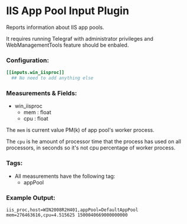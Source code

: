 # IIS App Pool Input Plugin

Reports information about IIS app pools.

It requires running Telegraf with administrator privileges and  WebManagementTools feature should be enbaled.


### Configuration:

```toml
[[inputs.win_iisproc]]
  ## No need to add anything else
```

### Measurements & Fields:

- win_iisproc
    - mem : float
    - cpu : float

The `mem` is current value PM(k) of app pool's worker process.

The `cpu` is he amount of processor time that the process has used on all processors, in seconds so it's not cpu percentage of worker process.


### Tags:

- All measurements have the following tag:
    - appPool
 

### Example Output:
```
iis_proc,host=WIN2008R2H401,appPool=DefaultAppPool mem=276463616,cpu=4.515625 1500040669000000000
```
